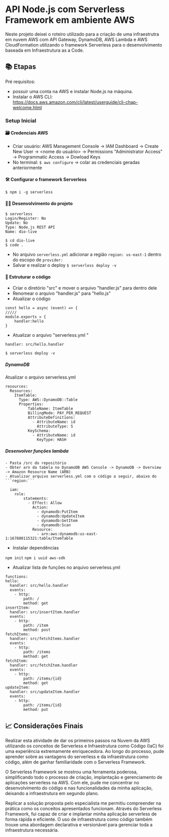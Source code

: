 # API Node.js com Serverless Framework em ambiente AWS

Neste projeto deixei o roteiro utilizado para a criação de uma infraestrutra em nuvem AWS com API Gateway, DynamoDB, AWS Lambda e AWS CloudFormation utilizando o framework Serverless para o desenvolvimento baseada em Infraestrutura as a Code.

## 📚 Etapas

 Pré requisitos: 
 - possuir uma conta na AWS e instalar Node.js na máquina.
 - Instalar o AWS CLI: https://docs.aws.amazon.com/cli/latest/userguide/cli-chap-welcome.html

### Setup Inicial

#### 🗃️ Credenciais AWS

- Criar usuário: AWS Management Console -> IAM Dashboard -> Create New User -> <nome do usuário> -> Permissions "Administrator Access" -> Programmatic Access -> Dowload Keys
- No terminal: ```$ aws configure``` -> colar as credenciais geradas anteriormente

#### 🛠️ Configurar o framework Serverless
```$ npm i -g serverless```

#### 👨‍💻 Desenvolvimento do projeto
 
```
$ serverless
Login/Register: No
Update: No
Type: Node.js REST API
Name: dio-live
```
```
$ cd dio-live
$ code .
``` 
- No arquivo ```serverless.yml``` adicionar a região ```region: us-east-1``` dentro do escopo de ```provider:```
- Salvar e realizar o deploy ```$ serverless deploy -v```

#### 🧱 Estruturar o código

- Criar o diretório "src" e mover o arquivo "handler.js" para dentro dele
- Renomear o arquivo "handler.js" para "hello.js"
- Atualizar o código 
```
const hello = async (event) => {
/////
module.exports = {
    handler:hello
}
```
- Atualizar o arquivo "serverless.yml "
```
handler: src/hello.handler
```
```$ serverless deploy -v ```

##### DynamoDB
Atualizar o arquivo serverless.yml
```
resources:
  Resources:
    ItemTable:
      Type: AWS::DynamoDB::Table
      Properties:
          TableName: ItemTable
          BillingMode: PAY_PER_REQUEST
          AttributeDefinitions:
            - AttributeName: id
              AttributeType: S
          KeySchema:
            - AttributeName: id
              KeyType: HASH
```
##### Desenvolver funções lambda

	- Pasta /src do repositório
 	- Obter arn da tabela no DynamoDB AWS Console -> DynamoDB -> Overview -> Amazon Resource Name (ARN)
	- Atualizar arquivo serverless.yml com o código a seguir, abaixo do ```region:```
  ```
	iam:
      role:
          statements:
            - Effect: Allow
              Action:
                - dynamodb:PutItem
                - dynamodb:UpdateItem
                - dynamodb:GetItem
                - dynamodb:Scan
              Resource:
                - arn:aws:dynamodb:us-east-1:167880115321:table/ItemTable
  ```
  
   - Instalar dependências

   ```npm init```
   ```npm i uuid aws-sdk```
   
  - Atualizar lista de funções no arquivo serverless.yml
  ```
  functions:
  hello:
    handler: src/hello.handler
    events:
      - http:
          path: /
          method: get
  insertItem:
    handler: src/insertItem.handler
    events:
      - http:
          path: /item
          method: post
  fetchItems:
    handler: src/fetchItems.handler
    events:
      - http:
          path: /items
          method: get
  fetchItem:
    handler: src/fetchItem.handler
    events:
      - http:
          path: /items/{id}
          method: get
  updateItem:
    handler: src/updateItem.handler
    events:
      - http:
          path: /items/{id}
          method: put
  ```
## 📈 Considerações Finais
Realizar esta atividade de dar os primeiros passos na Nuvem da AWS utilizando os conceitos de Serverless e Infraestrutura como Código (IaC) foi uma experiência extremamente enriquecedora. Ao longo do processo, pude aprender sobre as vantagens do serverless e da infraestrutura como código, além de ganhar familiaridade com o Serverless Framework.

O Serverless Framework se mostrou uma ferramenta poderosa, simplificando todo o processo de criação, implantação e gerenciamento de aplicações serverless na AWS. Com ele, pude me concentrar no desenvolvimento do código e nas funcionalidades da minha aplicação, deixando a infraestrutura em segundo plano.

Replicar a solução proposta pelo especialista me permitiu compreender na prática como os conceitos apresentados funcionam. Através do Serverless Framework, fui capaz de criar e implantar minha aplicação serverless de forma rápida e eficiente. O uso de infraestrutura como código também trouxe uma abordagem declarativa e versionável para gerenciar toda a infraestrutura necessária.

